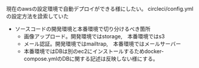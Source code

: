 現在のawsの設定環境で自動デプロイができる様にしたい。
circleci/config.yml の設定方法を詮索していた

- ソースコードの開発環境と本番環境で切り分けるべき箇所
  - 画像アップロード。開発環境ではstorage,　本番環境ではs3
  - メール認証。開発環境ではmailtrap,　本番環境ではメールサーバー
  - 本番環境ではDBは別のec2にインストールするためdocker-compose.ymlのDBに関する記述は反映しない様にする。
